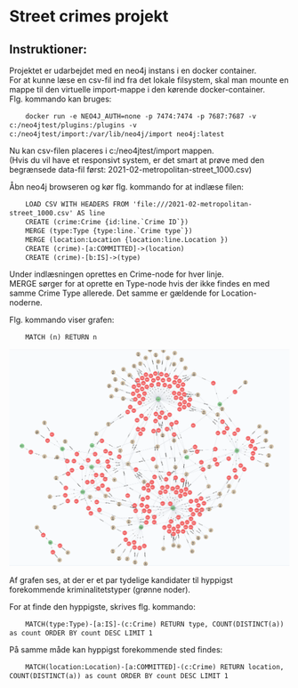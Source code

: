 # Street crimes projekt

## Instruktioner:

Projektet er udarbejdet med en neo4j instans i en docker container.  
For at kunne læse en csv-fil ind fra det lokale filsystem, skal man mounte en mappe til den virtuelle import-mappe i den kørende docker-container.  
Flg. kommando kan bruges:

        docker run -e NEO4J_AUTH=none -p 7474:7474 -p 7687:7687 -v c:/neo4jtest/plugins:/plugins -v c:/neo4jtest/import:/var/lib/neo4j/import neo4j:latest

Nu kan csv-filen placeres i c:/neo4jtest/import mappen.  
(Hvis du vil have et responsivt system, er det smart at prøve med den begrænsede data-fil først: 2021-02-metropolitan-street_1000.csv)

Åbn neo4j browseren og kør flg. kommando for at indlæse filen:

        LOAD CSV WITH HEADERS FROM 'file:///2021-02-metropolitan-street_1000.csv' AS line
        CREATE (crime:Crime {id:line.`Crime ID`})
        MERGE (type:Type {type:line.`Crime type`})
        MERGE (location:Location {location:line.Location })
        CREATE (crime)-[a:COMMITTED]->(location)
        CREATE (crime)-[b:IS]->(type)

Under indlæsningen oprettes en Crime-node for hver linje.  
MERGE sørger for at oprette en Type-node hvis der ikke findes en med samme Crime Type allerede. Det samme er gældende for Location-noderne.

Flg. kommando viser grafen:

        MATCH (n) RETURN n

![Den samlede graf](images/graph_complete.PNG)

Af grafen ses, at der er et par tydelige kandidater til hyppigst forekommende kriminalitetstyper (grønne noder).

For at finde den hyppigste, skrives flg. kommando:

        MATCH(type:Type)-[a:IS]-(c:Crime) RETURN type, COUNT(DISTINCT(a)) as count ORDER BY count DESC LIMIT 1

På samme måde kan hyppigst forekommende sted findes:

        MATCH(location:Location)-[a:COMMITTED]-(c:Crime) RETURN location, COUNT(DISTINCT(a)) as count ORDER BY count DESC LIMIT 1
